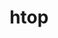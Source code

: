 ---
title: "htop"
layout: cache
categories: [package, develop]
meta: {"versions": ["3.3.0"], "compilers": ["apple-clang@=15.0.0", "gcc@=10.2.1", "gcc@=7.5.0"], "oss": ["centos7", "ubuntu18.04", "ventura"], "platforms": ["darwin", "linux"], "targets": ["aarch64", "x86_64_v3"], "stacks": ["developer-tools", "developer-tools-darwin", "developer-tools-manylinux2014", "root"], "num_specs": 14, "num_specs_by_stack": {"root": 14, "developer-tools-darwin": 5, "developer-tools-manylinux2014": 5, "developer-tools": 4}}
spec_details: [{"hash": "3phv6m53rxiheh2y65fc32fqnkivrdqm", "compiler": "apple-clang@=15.0.0", "versions": ["3.3.0"], "os": "ventura", "platform": "darwin", "target": "aarch64", "variants": ["build_system=autotools", "~debug", "~hwloc", "+unicode"], "stacks": ["root", "developer-tools-darwin"], "size": "-", "tarball": "https://binaries.spack.io/develop/build_cache/darwin-ventura-aarch64/apple-clang-15.0.0/htop-3.3.0/darwin-ventura-aarch64-apple-clang-15.0.0-htop-3.3.0-3phv6m53rxiheh2y65fc32fqnkivrdqm.spack"}, {"hash": "amw4p66fxu44i5dmgzvimhhbgbyveecz", "compiler": "apple-clang@=15.0.0", "versions": ["3.3.0"], "os": "ventura", "platform": "darwin", "target": "aarch64", "variants": ["build_system=autotools", "~debug", "~hwloc", "+unicode"], "stacks": ["root", "developer-tools-darwin"], "size": "-", "tarball": "https://binaries.spack.io/develop/build_cache/darwin-ventura-aarch64/apple-clang-15.0.0/htop-3.3.0/darwin-ventura-aarch64-apple-clang-15.0.0-htop-3.3.0-amw4p66fxu44i5dmgzvimhhbgbyveecz.spack"}, {"hash": "u3pjg3onuxrhd7r3l472alrqcyjoqwkj", "compiler": "apple-clang@=15.0.0", "versions": ["3.3.0"], "os": "ventura", "platform": "darwin", "target": "aarch64", "variants": ["build_system=autotools", "~debug", "~hwloc", "+unicode"], "stacks": ["root", "developer-tools-darwin"], "size": "-", "tarball": "https://binaries.spack.io/develop/build_cache/darwin-ventura-aarch64/apple-clang-15.0.0/htop-3.3.0/darwin-ventura-aarch64-apple-clang-15.0.0-htop-3.3.0-u3pjg3onuxrhd7r3l472alrqcyjoqwkj.spack"}, {"hash": "xaydc5x2oggqaw766x4x3gduo7oxwlts", "compiler": "apple-clang@=15.0.0", "versions": ["3.3.0"], "os": "ventura", "platform": "darwin", "target": "aarch64", "variants": ["build_system=autotools", "~debug", "~hwloc", "+unicode"], "stacks": ["root", "developer-tools-darwin"], "size": "-", "tarball": "https://binaries.spack.io/develop/build_cache/darwin-ventura-aarch64/apple-clang-15.0.0/htop-3.3.0/darwin-ventura-aarch64-apple-clang-15.0.0-htop-3.3.0-xaydc5x2oggqaw766x4x3gduo7oxwlts.spack"}, {"hash": "yhgxrsyquinu44makmcvbytfbglxf6at", "compiler": "apple-clang@=15.0.0", "versions": ["3.3.0"], "os": "ventura", "platform": "darwin", "target": "aarch64", "variants": ["build_system=autotools", "~debug", "~hwloc", "+unicode"], "stacks": ["root", "developer-tools-darwin"], "size": "-", "tarball": "https://binaries.spack.io/develop/build_cache/darwin-ventura-aarch64/apple-clang-15.0.0/htop-3.3.0/darwin-ventura-aarch64-apple-clang-15.0.0-htop-3.3.0-yhgxrsyquinu44makmcvbytfbglxf6at.spack"}, {"hash": "3o3qe3jxbqvmyvxjhyfrzln4lihmpq3w", "compiler": "gcc@=10.2.1", "versions": ["3.3.0"], "os": "centos7", "platform": "linux", "target": "x86_64_v3", "variants": ["build_system=autotools", "~debug", "~hwloc", "+unicode"], "stacks": ["developer-tools-manylinux2014", "root"], "size": "-", "tarball": "https://binaries.spack.io/develop/build_cache/linux-centos7-x86_64_v3/gcc-10.2.1/htop-3.3.0/linux-centos7-x86_64_v3-gcc-10.2.1-htop-3.3.0-3o3qe3jxbqvmyvxjhyfrzln4lihmpq3w.spack"}, {"hash": "ivnnkiaj6jagbatcdadhnjdcc27s6tt4", "compiler": "gcc@=10.2.1", "versions": ["3.3.0"], "os": "centos7", "platform": "linux", "target": "x86_64_v3", "variants": ["build_system=autotools", "~debug", "~hwloc", "+unicode"], "stacks": ["developer-tools-manylinux2014", "root"], "size": "-", "tarball": "https://binaries.spack.io/develop/build_cache/linux-centos7-x86_64_v3/gcc-10.2.1/htop-3.3.0/linux-centos7-x86_64_v3-gcc-10.2.1-htop-3.3.0-ivnnkiaj6jagbatcdadhnjdcc27s6tt4.spack"}, {"hash": "kudfen6735mh3urbb3hmaptck3ru5w3t", "compiler": "gcc@=10.2.1", "versions": ["3.3.0"], "os": "centos7", "platform": "linux", "target": "x86_64_v3", "variants": ["build_system=autotools", "~debug", "~hwloc", "+unicode"], "stacks": ["developer-tools-manylinux2014", "root"], "size": "-", "tarball": "https://binaries.spack.io/develop/build_cache/linux-centos7-x86_64_v3/gcc-10.2.1/htop-3.3.0/linux-centos7-x86_64_v3-gcc-10.2.1-htop-3.3.0-kudfen6735mh3urbb3hmaptck3ru5w3t.spack"}, {"hash": "lwnhbrcpbagqxxqhpbxc5ym4licjy2dr", "compiler": "gcc@=10.2.1", "versions": ["3.3.0"], "os": "centos7", "platform": "linux", "target": "x86_64_v3", "variants": ["build_system=autotools", "~debug", "~hwloc", "+unicode"], "stacks": ["developer-tools-manylinux2014", "root"], "size": "-", "tarball": "https://binaries.spack.io/develop/build_cache/linux-centos7-x86_64_v3/gcc-10.2.1/htop-3.3.0/linux-centos7-x86_64_v3-gcc-10.2.1-htop-3.3.0-lwnhbrcpbagqxxqhpbxc5ym4licjy2dr.spack"}, {"hash": "z2e55xndsn7bklqxmcpr7rlutmuksjyu", "compiler": "gcc@=10.2.1", "versions": ["3.3.0"], "os": "centos7", "platform": "linux", "target": "x86_64_v3", "variants": ["build_system=autotools", "~debug", "~hwloc", "+unicode"], "stacks": ["developer-tools-manylinux2014", "root"], "size": "-", "tarball": "https://binaries.spack.io/develop/build_cache/linux-centos7-x86_64_v3/gcc-10.2.1/htop-3.3.0/linux-centos7-x86_64_v3-gcc-10.2.1-htop-3.3.0-z2e55xndsn7bklqxmcpr7rlutmuksjyu.spack"}, {"hash": "aeqnnkka5s27rtxvv2z2y6ct7uurfsiv", "compiler": "gcc@=7.5.0", "versions": ["3.3.0"], "os": "ubuntu18.04", "platform": "linux", "target": "x86_64_v3", "variants": ["build_system=autotools", "~debug", "~hwloc", "+unicode"], "stacks": ["root", "developer-tools"], "size": "-", "tarball": "https://binaries.spack.io/develop/build_cache/linux-ubuntu18.04-x86_64_v3/gcc-7.5.0/htop-3.3.0/linux-ubuntu18.04-x86_64_v3-gcc-7.5.0-htop-3.3.0-aeqnnkka5s27rtxvv2z2y6ct7uurfsiv.spack"}, {"hash": "epm2sy3zaihsvozet4ub7thic6lqxg6w", "compiler": "gcc@=7.5.0", "versions": ["3.3.0"], "os": "ubuntu18.04", "platform": "linux", "target": "x86_64_v3", "variants": ["build_system=autotools", "~debug", "~hwloc", "+unicode"], "stacks": ["root", "developer-tools"], "size": "-", "tarball": "https://binaries.spack.io/develop/build_cache/linux-ubuntu18.04-x86_64_v3/gcc-7.5.0/htop-3.3.0/linux-ubuntu18.04-x86_64_v3-gcc-7.5.0-htop-3.3.0-epm2sy3zaihsvozet4ub7thic6lqxg6w.spack"}, {"hash": "kizbjevsaqxizhnkl7mmm6fln52rxk2m", "compiler": "gcc@=7.5.0", "versions": ["3.3.0"], "os": "ubuntu18.04", "platform": "linux", "target": "x86_64_v3", "variants": ["build_system=autotools", "~debug", "~hwloc", "+unicode"], "stacks": ["root", "developer-tools"], "size": "-", "tarball": "https://binaries.spack.io/develop/build_cache/linux-ubuntu18.04-x86_64_v3/gcc-7.5.0/htop-3.3.0/linux-ubuntu18.04-x86_64_v3-gcc-7.5.0-htop-3.3.0-kizbjevsaqxizhnkl7mmm6fln52rxk2m.spack"}, {"hash": "yxzr6yzfst5fdydvf5ttv2ygmk24f4m5", "compiler": "gcc@=7.5.0", "versions": ["3.3.0"], "os": "ubuntu18.04", "platform": "linux", "target": "x86_64_v3", "variants": ["build_system=autotools", "~debug", "~hwloc", "+unicode"], "stacks": ["root", "developer-tools"], "size": "-", "tarball": "https://binaries.spack.io/develop/build_cache/linux-ubuntu18.04-x86_64_v3/gcc-7.5.0/htop-3.3.0/linux-ubuntu18.04-x86_64_v3-gcc-7.5.0-htop-3.3.0-yxzr6yzfst5fdydvf5ttv2ygmk24f4m5.spack"}]
---